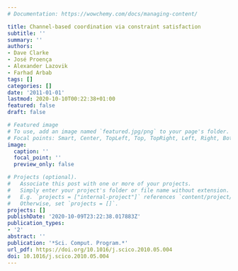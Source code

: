 ```yaml
---
# Documentation: https://wowchemy.com/docs/managing-content/

title: Channel-based coordination via constraint satisfaction
subtitle: ''
summary: ''
authors:
- Dave Clarke
- José Proença
- Alexander Lazovik
- Farhad Arbab
tags: []
categories: []
date: '2011-01-01'
lastmod: 2020-10-10T00:22:38+01:00
featured: false
draft: false

# Featured image
# To use, add an image named `featured.jpg/png` to your page's folder.
# Focal points: Smart, Center, TopLeft, Top, TopRight, Left, Right, BottomLeft, Bottom, BottomRight.
image:
  caption: ''
  focal_point: ''
  preview_only: false

# Projects (optional).
#   Associate this post with one or more of your projects.
#   Simply enter your project's folder or file name without extension.
#   E.g. `projects = ["internal-project"]` references `content/project/deep-learning/index.md`.
#   Otherwise, set `projects = []`.
projects: []
publishDate: '2020-10-09T23:22:38.017883Z'
publication_types:
- '2'
abstract: ''
publication: '*Sci. Comput. Program.*'
url_pdf: https://doi.org/10.1016/j.scico.2010.05.004
doi: 10.1016/j.scico.2010.05.004
---
```

